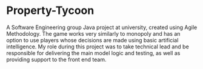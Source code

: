 # Property-Tycoon
A Software Engineering group Java project at university, created using Agile Methodology. The game works very similarly to monopoly and has                                      an  option to use players whose decisions are made using basic artificial intelligence. My role during this project was to take technical lead                                     and be responsible for delivering the main model logic and testing, as well as providing support to the front end team.
